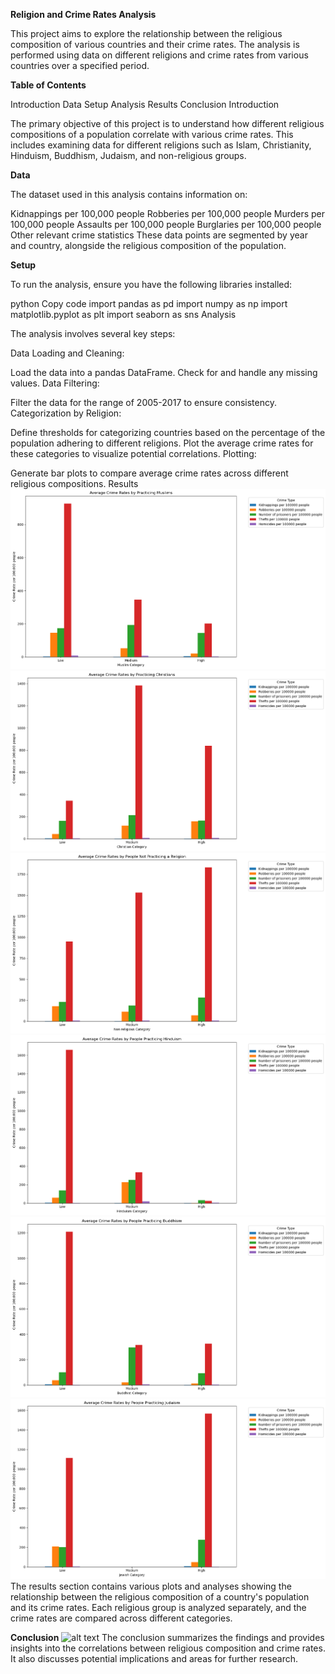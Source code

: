 


**Religion and Crime Rates Analysis**

This project aims to explore the relationship between the religious composition of various countries and their crime rates. The analysis is performed using data on different religions and crime rates from various countries over a specified period.

**Table of Contents**

Introduction
Data
Setup
Analysis
Results
Conclusion
Introduction

The primary objective of this project is to understand how different religious compositions of a population correlate with various crime rates. This includes examining data for different religions such as Islam, Christianity, Hinduism, Buddhism, Judaism, and non-religious groups.

**Data**

The dataset used in this analysis contains information on:

Kidnappings per 100,000 people
Robberies per 100,000 people
Murders per 100,000 people
Assaults per 100,000 people
Burglaries per 100,000 people
Other relevant crime statistics
These data points are segmented by year and country, alongside the religious composition of the population.

**Setup**

To run the analysis, ensure you have the following libraries installed:

python
Copy code
import pandas as pd
import numpy as np
import matplotlib.pyplot as plt
import seaborn as sns
Analysis

The analysis involves several key steps:

Data Loading and Cleaning:

Load the data into a pandas DataFrame.
Check for and handle any missing values.
Data Filtering:

Filter the data for the range of 2005-2017 to ensure consistency.
Categorization by Religion:

Define thresholds for categorizing countries based on the percentage of the population adhering to different religions.
Plot the average crime rates for these categories to visualize potential correlations.
Plotting:

Generate bar plots to compare average crime rates across different religious compositions.
Results
![Online Image](https://github.com/bikerdouglas/religions_crimes/blob/main/images/graphs/islam.png?raw=true)
![Online Image](https://github.com/bikerdouglas/religions_crimes/blob/main/images/graphs/christians.png?raw=true)
![Online Image](https://github.com/bikerdouglas/religions_crimes/blob/main/images/graphs/non-religious.png?raw=true)
![Online Image](https://github.com/bikerdouglas/religions_crimes/blob/main/images/graphs/hinduism.png?raw=true)
![Online Image](https://github.com/bikerdouglas/religions_crimes/blob/main/images/graphs/buddhism.png?raw=true)
![Online Image](https://github.com/bikerdouglas/religions_crimes/blob/main/images/graphs/judaism.png?raw=true)
The results section contains various plots and analyses showing the relationship between the religious composition of a country's population and its crime rates. Each religious group is analyzed separately, and the crime rates are compared across different categories.

**Conclusion**
![alt text](image.png)
The conclusion summarizes the findings and provides insights into the correlations between religious composition and crime rates. It also discusses potential implications and areas for further research.